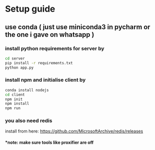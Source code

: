 # Setup guide

## use conda ( just use miniconda3 in pycharm or the one i gave on whatsapp )
### install python requirements for server by

```bash
cd server
pip install -r requirements.txt
python app.py
```

### install npm and initialise client by
```bash
conda install nodejs
cd client
npm init
npm install
npm run
```

### you also need redis
install from here: https://github.com/MicrosoftArchive/redis/releases

#### *note: make sure tools like proxifier are off

